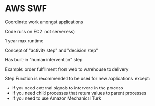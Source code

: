 # AWS SWF

Coordinate work amongst applications

Code runs on EC2 (not serverless)

1 year max runtime

Concept of "activity step" and "decision step"

Has built-in "human intervention" step

Example: order fulfillment from web to warehouse to delivery

Step Function is recommended to be used for new applications, except:
- if you need external signals to intervene in the process
- If you need child processes that return values to parent processes
- If you need to use Amazon Mechanical Turk
